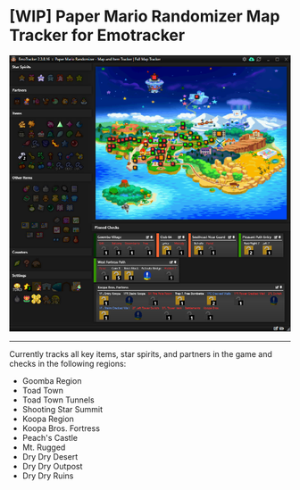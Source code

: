 # [WIP] Paper Mario Randomizer Map Tracker for Emotracker

![Work-in-progress screenshot of map tracker in development showing items, a map, checks in and out of logic, pinned checks.](images/readme/trackerWIP.png "WIP screenshot of tracker in development")

---

Currently tracks all key items, star spirits, and partners in the game and checks in the following regions:
* Goomba Region
* Toad Town
* Toad Town Tunnels
* Shooting Star Summit
* Koopa Region
* Koopa Bros. Fortress
* Peach's Castle
* Mt. Rugged
* Dry Dry Desert
* Dry Dry Outpost
* Dry Dry Ruins
